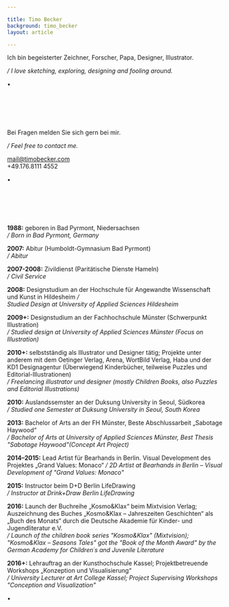 ```yaml
---

title: Timo Becker
background: timo_becker
layout: article

---
```


Ich bin begeisterter Zeichner, Forscher, Papa, Designer, Illustrator. 

*/ I love sketching, exploring, designing and fooling around.*

• 

<br><br><br><br>

Bei Fragen melden Sie sich gern bei mir.

*/ Feel free to contact me.*

mail@timobecker.com  
+49.176.8111 4552

• 

<br><br><br><br>

**1988:** geboren in Bad Pyrmont, Niedersachsen  
*/ Born in Bad Pyrmont, Germany*

**2007:** Abitur (Humboldt-Gymnasium Bad Pyrmont)  
*/ Abitur*

**2007-2008:** Zivildienst (Paritätische Dienste Hameln)  
*/ Civil Service*

**2008:** Designstudium an der Hochschule für Angewandte Wissenschaft und Kunst in Hildesheim */  
Studied Design at University of Applied Sciences Hildesheim*

**2009+:** Designstudium an der Fachhochschule Münster (Schwerpunkt Illustration)  
*/ Studied design at University of Applied Sciences Münster (Focus on Illustration)*

**2010+:** selbstständig als Illustrator und Designer tätig; Projekte unter anderem mit dem Oetinger Verlag, Arena, WortBild Verlag, Haba und der KD1 Designagentur (Überwiegend Kinderbücher, teilweise Puzzles und Editorial-Illustrationen)  
*/ Freelancing illustrator und designer (mostly Children Books, also Puzzles and Editorial Illustrations)*

**2010:** Auslandssemster an der Duksung University in Seoul, Südkorea  
*/ Studied one Semester at Duksung University in Seoul, South Korea*

**2013:** Bachelor of Arts an der FH Münster, Beste Abschlussarbeit „Sabotage Haywood“  
*/ Bachelor of Arts at University of Applied Sciences Münster, Best Thesis "Sabotage Haywood"(Concept Art Project)*

**2014–2015:** Lead Artist für Bearhands in Berlin. Visual Development des Projektes „Grand Values: Monaco“ 
 */ 2D Artist at Bearhands in Berlin – Visual Development of "Grand Values: Monaco"*

**2015:** Instructor beim D+D Berlin LifeDrawing  
*/ Instructor at Drink+Draw Berlin LifeDrawing*

**2016:** Launch der Buchreihe „Kosmo&Klax“ beim Mixtvision Verlag; Auszeichnung des Buches „Kosmo&Klax – Jahreszeiten Geschichten“ als „Buch des Monats“ durch die Deutsche Akademie für Kinder- und Jugendliteratur e.V.  
*/ Launch of the children book series "Kosmo&Klax" (Mixtvision); "Kosmo&Klax – Seasons Tales" got the "Book of the Month Award" by the German 
Academy for Children´s and Juvenile Literature*

**2016+:** Lehrauftrag an der Kunsthochschule Kassel; Projektbetreuende Workshops „Konzeption und Visualisierung“  
*/ University Lecturer at Art College Kassel; Project Supervising Workshops "Conception and Visualization"*

•  
